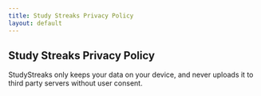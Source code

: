 ```yaml
---
title: Study Streaks Privacy Policy
layout: default
---
```

## Study Streaks Privacy Policy

StudyStreaks only keeps your data on your device, and never uploads it to third party servers without user consent.
